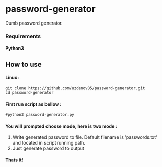 # password-generator
Dumb password generator.


### Requirements

#### Python3

## How to use

#### Linux :

    git clone https://github.com/uzdenov85/password-generator.git
    cd password-generator

#### First run script as bellow :
    #python3 password-generator.py
#### You will prompted choose mode, here is two mode :
1. Write generated password to file. Default filename is 'passwords.txt' and located in script running path.
2. Just generate password to output

#### Thats it!